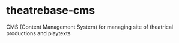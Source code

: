 # theatrebase-cms
CMS (Content Management System) for managing site of theatrical productions and playtexts
